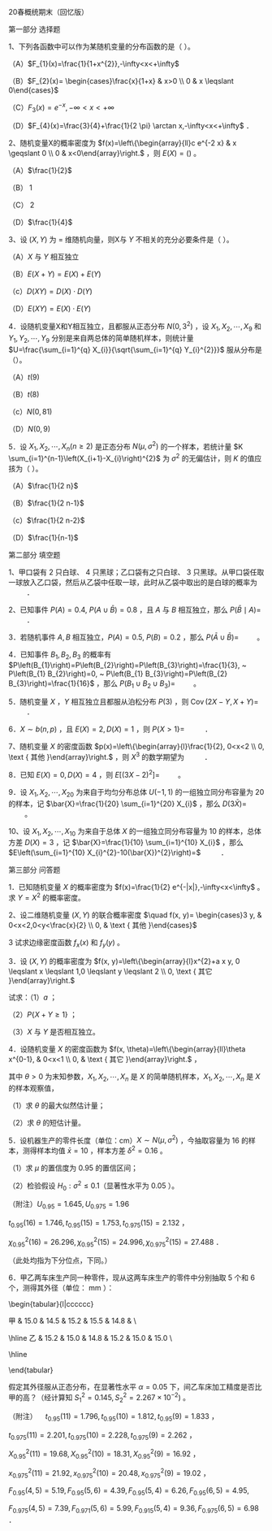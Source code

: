 20春概统期末（回忆版）

第一部分 选择题

1、下列各函数中可以作为某随机变量的分布函数的是（ ）。

（A）$F_{1}(x)=\frac{1}{1+x^{2}},-\infty<x<+\infty$

（B）$F_{2}(x)= \begin{cases}\frac{x}{1+x} & x>0 \\ 0 & x \leqslant 0\end{cases}$

（C）$F_{3}(x)=e^{-x},-\infty<x<+\infty$

（D）$F_{4}(x)=\frac{3}{4}+\frac{1}{2 \pi} \arctan x,-\infty<x<+\infty$ ．

2、随机变量X的概率密度为 $f(x)=\left\{\begin{array}{ll}c e^{-2 x} & x \geqslant 0 \\ 0 & x<0\end{array}\right.$ ，则 $E(X)=()$ 。

（A）$\frac{1}{2}$

（B） 1

（C） 2

（D）$\frac{1}{4}$

3、设 $(X, Y)$ 为 $=$ 维随机向量，则X与 $Y$ 不相关的充分必要条件是（ ）。

（A）$X$ 与 $Y$ 相互独立

（B）$E(X+Y)=E(X)+E(Y)$

（c）$D(X Y)=D(X) \cdot D(Y)$

（D）$E(X Y)=E(X) \cdot E(Y)$

4．设随机变量X和Y相互独立，且都服从正态分布 $N\left(0,3^{2}\right)$ ，设 $X_{1}, X_{2}, \cdots, X_{9}$ 和 $Y_{1}, Y_{2}, \cdots, Y_{9}$ 分别是来自两总体的简单随机样本，则统计量 $U=\frac{\sum_{i=1}^{q} X_{i}}{\sqrt{\sum_{i=1}^{q} Y_{i}^{2}}}$ 服从分布是（）。

（A）$t(9)$

（B）$t(8)$

（c）$N(0,81)$

（D）$N(0,9)$

5．设 $X_{1}, X_{2}, \cdots, X_{n}(n \geqslant 2)$ 是正态分布 $N\left(\mu, \sigma^{2}\right)$ 的一个样本，若统计量 $K \sum_{i=1}^{n-1}\left(X_{i+1}-X_{i}\right)^{2}$ 为 $\sigma^{2}$ 的无偏估计，则 $K$ 的值应㧡为（ ）。

（A）$\frac{1}{2 n}$

（B）$\frac{1}{2 n-1}$

（c）$\frac{1}{2 n-2}$

（D）$\frac{1}{n-1}$

第二部分 填空题

1、甲口袋有 2 只白球、 4 只黑球；乙口袋有之只白球、 3 只黑球。从甲口袋任取一球放入乙口袋，然后从乙袋中任取一球，此时从乙袋中取出的是白球的概率为 $\qquad$ ．

2、已知事件 $P(A)=0.4, ~ P(A \cup \bar{B})=0.8$ ，且 $A$ 与 $B$ 相互独立，那么 $P(\bar{B} \mid A)=$ $\qquad$ ．

3．若随机事件 $A, B$ 相互独立，$P(A)=0.5, ~ P(B)=0.2$ ，那么 $P(\bar{A} \cup \bar{B})=$ $\qquad$。

4．已知事件 $B_{1}, B_{2}, B_{3}$ 的概率有 $P\left(B_{1}\right)=P\left(B_{2}\right)=P\left(B_{3}\right)=\frac{1}{3}, ~ P\left(B_{1} B_{2}\right)=0, ~ P\left(B_{1} B_{3}\right)=P\left(B_{2} B_{3}\right)=\frac{1}{16}$ ，那么 $P\left(B_{1} \cup B_{2} \cup B_{3}\right)=$ $\qquad$。

5．随机变量 $X$ ，$Y$ 相互独立且都服从泊松分布 $P(3)$ ，则 $\operatorname{Cov}(2 X-Y, X+Y)=$ $\qquad$ ．

6．$X \sim b(n, p)$ ，且 $E(X)=2, D(X)=1$ ，则 $P\{X>1\}=$ $\qquad$ ．

7、随机变量 $X$ 的密度函数 $p(x)=\left\{\begin{array}{l}\frac{1}{2}, 0<x<2 \\ 0, \text { 其他 }\end{array}\right.$ ，则 $X^{3}$ 的数学期望为 $\qquad$ ．

8．已知 $E(X)=0, D(X)=4$ ，则 $E\left[(3 X-2)^{2}\right]=$ $\qquad$。

9．设 $X_{1}, X_{2}, \cdots, X_{20}$ 为来自于均匀分布总体 $U(-1,1)$ 的一组独立同分布容量为 20 的样本，记 $\bar{X}=\frac{1}{20} \sum_{i=1}^{20} X_{i}$ ，那么 $D(3 \bar{X})=$ $\qquad$。

10、设 $X_{1}, X_{2}, \cdots, X_{10}$ 为来自于总体 $X$ 的一组独立同分布容量为 10 的样本，总体方差 $D(X)=3$ ，记 $\bar{X}=\frac{1}{10} \sum_{i=1}^{10} X_{i}$ ，那么 $E\left(\sum_{i=1}^{10} X_{i}^{2}-10(\bar{X})^{2}\right)=$ $\qquad$ ．

第三部分 问答题

1．已知随机变量 $X$ 的概率密度为 $f(x)=\frac{1}{2} e^{-|x|},-\infty<x<\infty$ 。求 $Y=X^{2}$ 的概率密度。

2、设二维随机变量 $(X, Y)$ 的联合概率密度 $\quad f(x, y)= \begin{cases}3 y, & 0<x<2,0<y<\frac{x}{2} \\ 0, & \text { 其他 }\end{cases}$

3 试求边缘密度函数 $f_{x}(x)$ 和 $f_{y}(y)$ 。

3．设 $(X, Y)$ 的概率密度为 $f(x, y)=\left\{\begin{array}{l}x^{2}+a x y, 0 \leqslant x \leqslant 1,0 \leqslant y \leqslant 2 \\ 0, \text { 其它 }\end{array}\right.$

试求：（1）$a$ ；

（2）$P\{X+Y \geqslant 1\}$ ；

（3）$X$ 与 $Y$ 是否相互独立。

4．设随机变量 $X$ 的密度函数为 $f(x, \theta)=\left\{\begin{array}{ll}\theta x^{0-1}, & 0<x<1 \\ 0, & \text { 其它 }\end{array}\right.$ ，

其中 $\theta>0$ 为末知参数，$X_{1}, X_{2}, \cdots, X_{n}$ 是 $X$ 的简单随机样本，$X_{1}, X_{2}, \cdots, X_{n}$ 是 $X$ 的样本观察值，

（1）求 $\theta$ 的最大似然估计量；

（2）求 $\theta$ 的短估计量。

5．设机器生产的零件长度（单位：cm）$X \sim N\left(\mu, \sigma^{2}\right)$ ，今抽取容量为 16 的样本，测得样本均值 $\bar{x}=10$ ，样本方差 $\delta^{2}=0.16$ 。

（1）求 $\mu$ 的置信度为 0.95 的置信区间；

（2）检验假设 $H_{0}: \sigma^{2} \leqslant 0.1$（显著性水平为 0.05 ）。

（附注）$U_{0.95}=1.645, U_{0.975}=1.96$

$t_{0.95}(16)=1.746, t_{0.95}(15)=1.753, t_{0.975}(15)=2.132$ ，

$\chi_{0.95}^{2}(16)=26.296, \chi_{0.95}^{2}(15)=24.996, \chi_{0.975}^{2}(15)=27.488$ ．

（此处均指为下分位点，下同。）

6．甲乙两车床生产同一种零件，现从这两车床生产的零件中分别抽取 5 个和 6 个，测得其外径（单位： mm ）：

\begin{tabular}{l|cccccc}

甲 & 15.0 & 14.5 & 15.2 & 15.5 & 14.8 & \\

\hline 乙 & 15.2 & 15.0 & 14.8 & 15.2 & 15.0 & 15.0 \\

\hline

\end{tabular}

假定其外径服从正态分布，在显著性水平 $\alpha=0.05$ 下，间乙车床加工精度是否比甲的高？（经计算知 $\left.S_{1}^{2}=0.145, S_{2}^{2}=2.267 \times 10^{-2}\right)$ 。

（附注）$\quad t_{0.95}(11)=1.796, t_{0.95}(10)=1.812, t_{0.95}(9)=1.833$ ，

$t_{0.975}(11)=2.201, t_{0.975}(10)=2.228, t_{0.975}(9)=2.262$ ，

$X_{0.95}^{2}(11)=19.68, X_{0.95}^{2}(10)=18.31, X_{0.95}^{2}(9)=16.92$ ，

$x_{0.975}^{2}(11)=21.92, x_{0.975}^{2}(10)=20.48, x_{0.975}^{2}(9)=19.02$ ，

$F_{0.95}(4,5)=5.19, F_{0.95}(5,6)=4.39, F_{0.95}(5,4)=6.26, F_{0.95}(6,5)=4.95$,

$F_{0.975}(4,5)=7.39, F_{0.971}(5,6)=5.99, F_{0.915}(5,4)=9.36, F_{0.975}(6,5)=6.98$ ．

